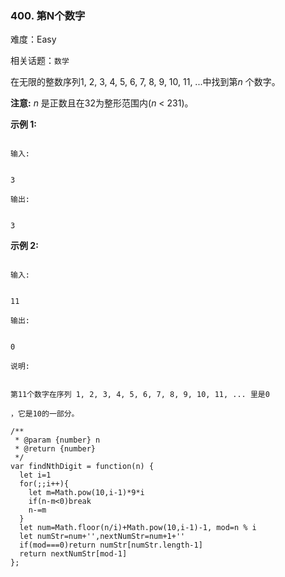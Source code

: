 ### 400. 第N个数字

难度：Easy

相关话题：`数学`

在无限的整数序列1, 2, 3, 4, 5, 6, 7, 8, 9, 10, 11, ...中找到第*n* 个数字。



**注意:** 
*n* 是正数且在32为整形范围内(*n*  < 231)。



**示例 1:** 



```

输入:


3

输出:


3
```


**示例 2:** 



```

输入:


11

输出:


0

说明:


第11个数字在序列 1, 2, 3, 4, 5, 6, 7, 8, 9, 10, 11, ... 里是0

，它是10的一部分。
```

```
/**
 * @param {number} n
 * @return {number}
 */
var findNthDigit = function(n) {
  let i=1
  for(;;i++){
    let m=Math.pow(10,i-1)*9*i
    if(n-m<0)break
    n-=m
  }
  let num=Math.floor(n/i)+Math.pow(10,i-1)-1, mod=n % i
  let numStr=num+'',nextNumStr=num+1+''
  if(mod===0)return numStr[numStr.length-1]
  return nextNumStr[mod-1]
};
```

